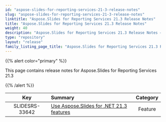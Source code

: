 ```yaml
---
id: "aspose-slides-for-reporting-services-21-3-release-notes"
slug: "aspose-slides-for-reporting-services-21-3-release-notes"
linktitle: "Aspose.Slides for Reporting Services 21.3 Release Notes"
title: "Aspose.Slides for Reporting Services 21.3 Release Notes"
weight: 40
description: "Aspose.Slides for Reporting Services 21.3 Release Notes – the latest updates and fixes."
type: "repository"
layout: "release"
family_listing_page_title: "Aspose.Slides for Reporting Services 21.3 Release Notes"
---
```


{{% alert color="primary" %}} 

This page contains release notes for Aspose.Slides for Reporting Services 21.3

{{% /alert %}} 

|**Key** |**Summary** |**Category** |
| :-: | :- | :-: |
|SLIDESRS-33642|[Use Aspose.Slides for .NET 21.3 features](https://docs.aspose.com/slides/net/aspose-slides-for-net-21-3-release-notes/)|Feature|



